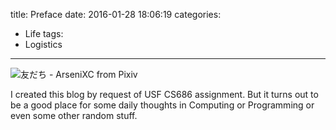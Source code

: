 title: Preface
date: 2016-01-28 18:06:19
categories:
- Life
tags:
- Logistics
---


![友だち - ArseniXC from Pixiv](/blog/images/28865167_p0.jpg)

I created this blog by request of USF CS686 assignment. But it turns out to be a good place for some daily thoughts in Computing or Programming or even some other random stuff.
